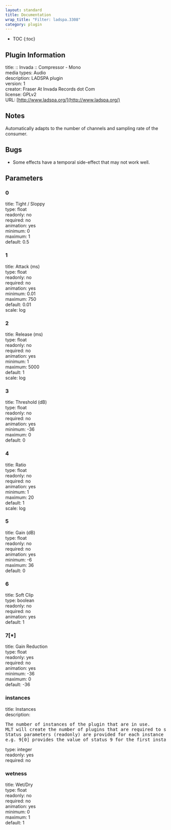```yaml
---
layout: standard
title: Documentation
wrap_title: "Filter: ladspa.3308"
category: plugin
---
```

* TOC
{:toc}

## Plugin Information

title: :: Invada :: Compressor - Mono  
media types:
Audio  
description: LADSPA plugin  
version: 1  
creator: Fraser At Invada Records dot Com  
license: GPLv2  
URL: [http://www.ladspa.org/](http://www.ladspa.org/)  

## Notes

Automatically adapts to the number of channels and sampling rate of the consumer.

## Bugs

* Some effects have a temporal side-effect that may not work well.


## Parameters

### 0

title: Tight / Sloppy    
type: float  
readonly: no  
required: no  
animation: yes  
minimum: 0  
maximum: 1  
default: 0.5  

### 1

title: Attack (ms)    
type: float  
readonly: no  
required: no  
animation: yes  
minimum: 0.01  
maximum: 750  
default: 0.01  
scale: log  

### 2

title: Release (ms)    
type: float  
readonly: no  
required: no  
animation: yes  
minimum: 1  
maximum: 5000  
default: 1  
scale: log  

### 3

title: Threshold (dB)    
type: float  
readonly: no  
required: no  
animation: yes  
minimum: -36  
maximum: 0  
default: 0  

### 4

title: Ratio    
type: float  
readonly: no  
required: no  
animation: yes  
minimum: 1  
maximum: 20  
default: 1  
scale: log  

### 5

title: Gain (dB)    
type: float  
readonly: no  
required: no  
animation: yes  
minimum: -6  
maximum: 36  
default: 0  

### 6

title: Soft Clip    
type: boolean  
readonly: no  
required: no  
animation: yes  
default: 1  

### 7[*]

title: Gain Reduction    
type: float  
readonly: yes  
required: no  
animation: yes  
minimum: -36  
maximum: 0  
default: -36  

### instances

title: Instances    
description:
<pre>
The number of instances of the plugin that are in use.
MLT will create the number of plugins that are required to support the number of audio channels.
Status parameters (readonly) are provided for each instance and are accessed by specifying the instance number after the identifier (starting at zero).
e.g. 9[0] provides the value of status 9 for the first instance.
</pre>
type: integer  
readonly: yes  
required: no  

### wetness

title: Wet/Dry    
type: float  
readonly: no  
required: no  
animation: yes  
minimum: 0  
maximum: 1  
default: 1  

